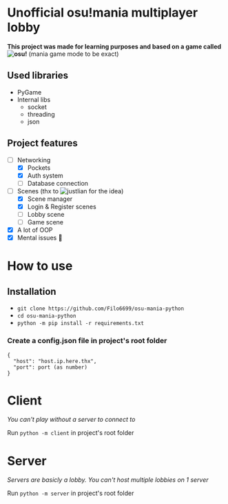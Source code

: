 # Unofficial osu!mania multiplayer lobby

**This project was made for learning purposes and based on a game called ![osu!](https://osu.ppy.sh/)** (mania game mode to be exact)

## Used libraries
+ PyGame
+ Internal libs
  + socket
  + threading
  + json

## Project features
- [ ] Networking
  - [x] Pockets
  - [x] Auth system
  - [ ] Database connection
- [ ] Scenes (thx to ![justlian](https://github.com/JustLian) for the idea)
  - [x] Scene manager
  - [x] Login & Register scenes
  - [ ] Lobby scene
  - [ ] Game scene
- [x] A lot of OOP
- [x] Mental issues 🎉

# How to use
## Installation
* `git clone https://github.com/Filo6699/osu-mania-python`
* `cd osu-mania-python`
* `python -m pip install -r requirements.txt`
### Create a config.json file in project's root folder
```
{
  "host": "host.ip.here.thx",
  "port": port (as number)
}
```

# Client
*You can't play without a server to connect to*

Run `python -m client` in project's root folder

# Server
*Servers are basicly a lobby. You can't host multiple lobbies on 1 server*

Run `python -m server` in project's root folder